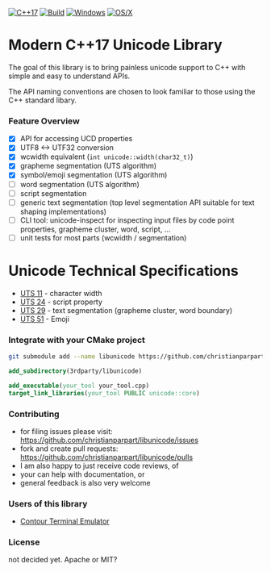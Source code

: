 [![C++17](https://img.shields.io/badge/standard-C%2B%2B%2017-blue.svg?logo=C%2B%2B)](https://isocpp.org/)
[![Build](https://github.com/christianparpart/contour/workflows/Ubuntu/badge.svg)](https://github.com/christianparpart/libunicode/actions?query=workflow%3AUbuntu)
[![Windows](https://github.com/christianparpart/libunicode/workflows/Windows/badge.svg)](https://github.com/christianparpart/libunicode/actions?query=workflow%3AWindows)
[![OS/X](https://github.com/christianparpart/libunicode/workflows/MacOS/badge.svg)](https://github.com/christianparpart/libunicode/actions?query=workflow%3AMacOS)

# Modern C++17 Unicode Library

The goal of this library is to bring painless unicode support to C++ with simple and easy to understand APIs.

The API naming conventions are chosen to look familiar to those using the C++ standard libary.

### Feature Overview

- [x] API for accessing UCD properties
- [x] UTF8 <-> UTF32 conversion
- [x] wcwidth equivalent (`int unicode::width(char32_t)`)
- [x] grapheme segmentation (UTS algorithm)
- [x] symbol/emoji segmentation (UTS algorithm)
- [ ] word segmentation (UTS algorithm)
- [ ] script segmentation
- [ ] generic text segmentation (top level segmentation API suitable for text shaping implementations)
- [ ] CLI tool: unicode-inspect for inspecting input files by code point properties, grapheme cluster, word, script, ...
- [ ] unit tests for most parts (wcwidth / segmentation)

# Unicode Technical Specifications

- [UTS 11](https://unicode.org/reports/tr11/) - character width
- [UTS 24](https://unicode.org/reports/tr24/) - script property
- [UTS 29](https://unicode.org/reports/tr29/) - text segmentation (grapheme cluster, word boundary)
- [UTS 51](https://unicode.org/reports/tr51/) - Emoji

### Integrate with your CMake project

```sh
git submodule add --name libunicode https://github.com/christianparpart/libunicode 3rdparty/libunicode
```

```cmake
add_subdirectory(3rdparty/libunicode)

add_executable(your_tool your_tool.cpp)
target_link_libraries(your_tool PUBLIC unicode::core)
```

### Contributing

- for filing issues please visit: https://github.com/christianparpart/libunicode/issues
- fork and create pull requests:  https://github.com/christianparpart/libunicode/pulls
- I am also happy to just receive code reviews, of
- your can help with documentation, or
- general feedback is also very welcome

### Users of this library

* [Contour Terminal Emulator](https://github.com/christianparpart/contour/)

### License

not decided yet. Apache or MIT?

